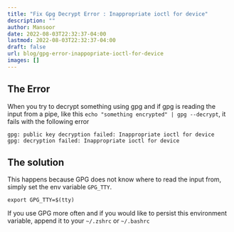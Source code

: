 ```yaml
---
title: "Fix Gpg Decrypt Error : Inappropriate ioctl for device"
description: ""
author: Mansoor
date: 2022-08-03T22:32:37-04:00
lastmod: 2022-08-03T22:32:37-04:00
draft: false
url: blog/gpg-error-inappopriate-ioctl-for-device
images: []
---
```


## The Error

When you try to decrypt something using gpg and if gpg is reading the input from a pipe, like this `echo "something encrypted" | gpg --decrypt`, it fails with the
following error

```
gpg: public key decryption failed: Inappropriate ioctl for device
gpg: decryption failed: Inappropriate ioctl for device
```

## The solution

This happens because GPG does not know where to read the input from, simply set the env variable `GPG_TTY`.

```
export GPG_TTY=$(tty)
```

If you use GPG more often and if you would like to persist this environment variable, append it to your `~/.zshrc` or `~/.bashrc`
